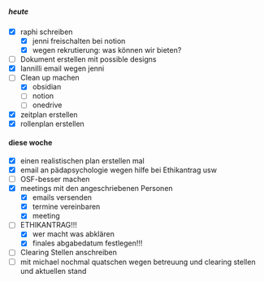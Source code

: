##### heute
- [x] raphi schreiben
	- [x] jenni freischalten bei notion
	- [x] wegen rekrutierung: was können wir bieten?
- [ ] Dokument erstellen mit possible designs
- [x] Iannilli email wegen jenni
- [ ] Clean up machen 
	- [x] obsidian
	- [ ] notion
	- [ ] onedrive
- [x] zeitplan erstellen
- [x] rollenplan erstellen

#### diese woche
- [x] einen realistischen plan erstellen mal
- [x] email an pädapsychologie wegen hilfe bei Ethikantrag usw
- [ ] OSF-besser machen
- [x] meetings mit den angeschriebenen Personen
	- [x] emails versenden
	- [x] termine vereinbaren
	- [x] meeting
- [ ] ETHIKANTRAG!!!
	- [x] wer macht was abklären
	- [x] finales abgabedatum festlegen!!!
- [ ] Clearing Stellen anschreiben
- [ ] mit michael nochmal quatschen wegen betreuung und clearing stellen und aktuellen stand